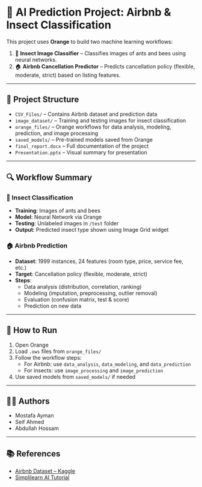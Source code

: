 # 🧠 AI Prediction Project: Airbnb & Insect Classification

This project uses **Orange** to build two machine learning workflows:

1. 🐜 **Insect Image Classifier** – Classifies images of ants and bees using neural networks.
2. 🏠 **Airbnb Cancellation Predictor** – Predicts cancellation policy (flexible, moderate, strict) based on listing features.

---

## 📁 Project Structure

- `CSV_Files/` – Contains Airbnb dataset and prediction data
- `image_dataset/` – Training and testing images for insect classification
- `orange_files/` – Orange workflows for data analysis, modeling, prediction, and image processing
- `saved_models/` – Pre-trained models saved from Orange
- `final_report.docx` – Full documentation of the project
- `Presentation.pptx` – Visual summary for presentation

---

## 🔍 Workflow Summary

### 🐜 Insect Classification
- **Training**: Images of ants and bees
- **Model**: Neural Network via Orange
- **Testing**: Unlabeled images in `/test` folder
- **Output**: Predicted insect type shown using Image Grid widget

### 🏠 Airbnb Prediction
- **Dataset**: 1999 instances, 24 features (room type, price, service fee, etc.)
- **Target**: Cancellation policy (flexible, moderate, strict)
- **Steps**:
  - Data analysis (distribution, correlation, ranking)
  - Modeling (imputation, preprocessing, outlier removal)
  - Evaluation (confusion matrix, test & score)
  - Prediction on new data

---

## 🚀 How to Run

1. Open Orange
2. Load `.ows` files from `orange_files/`
3. Follow the workflow steps:
   - For Airbnb: use `data_analysis`, `data_modeling`, and `data_prediction`
   - For insects: use `image_processing` and `image_prediction`
4. Use saved models from `saved_models/` if needed

---

## 👨‍💻 Authors

- Mostafa Ayman  
- Seif Ahmed  
- Abdullah Hossam

---

## 📚 References

- [Airbnb Dataset – Kaggle](https://www.kaggle.com/datasets/arianazmoudeh/airbnbopendata)
- [Simplilearn AI Tutorial](https://www.simplilearn.com/tutorials/artificial-intelligence-tutorial/what-is-artificial-intelligence)
